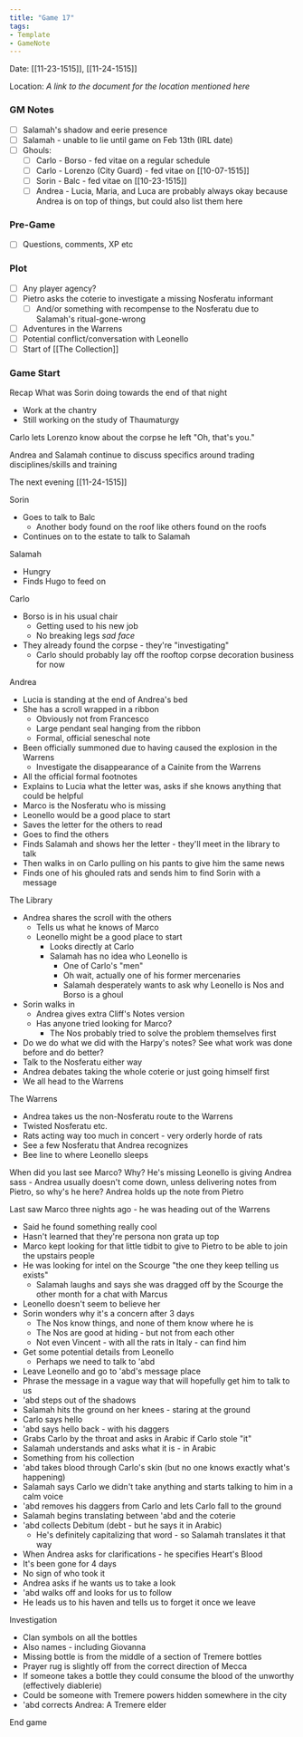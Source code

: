 ```yaml
---
title: "Game 17"
tags:
- Template
- GameNote
---
```


Date: [[11-23-1515]], [[11-24-1515]]

Location: *A link to the document for the location mentioned here*

### GM Notes
- [ ] Salamah's shadow and eerie presence
- [ ] Salamah - unable to lie until game on Feb 13th (IRL date)
- [ ] Ghouls:
	- [ ] Carlo - Borso - fed vitae on a regular schedule
	- [ ] Carlo - Lorenzo (City Guard) - fed vitae on [[10-07-1515]]
	- [ ] Sorin - Balc - fed vitae on [[10-23-1515]]
	- [ ] Andrea - Lucia, Maria, and Luca are probably always okay because Andrea is on top of things, but could also list them here

### Pre-Game
- [ ] Questions, comments, XP etc

### Plot
- [ ] Any player agency?
- [ ] Pietro asks the coterie to investigate a missing Nosferatu informant
	- [ ] And/or something with recompense to the Nosferatu due to Salamah's ritual-gone-wrong
- [ ] Adventures in the Warrens
- [ ] Potential conflict/conversation with Leonello
- [ ] Start of [[The Collection]]

### Game Start

Recap
What was Sorin doing towards the end of that night
- Work at the chantry
- Still working on the study of Thaumaturgy

Carlo lets Lorenzo know about the corpse he left
"Oh, that's you."

Andrea and Salamah continue to discuss specifics around trading disciplines/skills and training

The next evening [[11-24-1515]]

Sorin
- Goes to talk to Balc
	- Another body found on the roof like others found on the roofs
- Continues on to the estate to talk to Salamah

Salamah
- Hungry
- Finds Hugo to feed on

Carlo
- Borso is in his usual chair
	- Getting used to his new job
	- No breaking legs *sad face*
- They already found the corpse - they're "investigating"
	- Carlo should probably lay off the rooftop corpse decoration business for now

Andrea
- Lucia is standing at the end of Andrea's bed
- She has a scroll wrapped in a ribbon
	- Obviously not from Francesco
	- Large pendant seal hanging from the ribbon
	- Formal, official seneschal note
- Been officially summoned due to having caused the explosion in the Warrens
	- Investigate the disappearance of a Cainite from the Warrens
- All the official formal footnotes
- Explains to Lucia what the letter was, asks if she knows anything that could be helpful
- Marco is the Nosferatu who is missing
- Leonello would be a good place to start
- Saves the letter for the others to read
- Goes to find the others
- Finds Salamah and shows her the letter - they'll meet in the library to talk
- Then walks in on Carlo pulling on his pants to give him the same news
- Finds one of his ghouled rats and sends him to find Sorin with a message

The Library
- Andrea shares the scroll with the others
	- Tells us what he knows of Marco
	- Leonello might be a good place to start
		- Looks directly at Carlo
		- Salamah has no idea who Leonello is
			- One of Carlo's "men"
			- Oh wait, actually one of his former mercenaries
			- Salamah desperately wants to ask why Leonello is Nos and Borso is a ghoul
- Sorin walks in
	- Andrea gives extra Cliff's Notes version
	- Has anyone tried looking for Marco?
		- The Nos probably tried to solve the problem themselves first
- Do we do what we did with the Harpy's notes? See what work was done before and do better?
- Talk to the Nosferatu either way
- Andrea debates taking the whole coterie or just going himself first
- We all head to the Warrens

The Warrens
- Andrea takes us the non-Nosferatu route to the Warrens
- Twisted Nosferatu etc.
- Rats acting way too much in concert - very orderly horde of rats
- See a few Nosferatu that Andrea recognizes
- Bee line to where Leonello sleeps

When did you last see Marco?
Why?
He's missing
Leonello is giving Andrea sass - Andrea usually doesn't come down, unless delivering notes from Pietro, so why's he here?
Andrea holds up the note from Pietro

Last saw Marco three nights ago - he was heading out of the Warrens
- Said he found something really cool
- Hasn't learned that they're persona non grata up top
- Marco kept looking for that little tidbit to give to Pietro to be able to join the upstairs people
- He was looking for intel on the Scourge "the one they keep telling us exists"
	- Salamah laughs and says she was dragged off by the Scourge the other month for a chat with Marcus
- Leonello doesn't seem to believe her
- Sorin wonders why it's a concern after 3 days
	- The Nos know things, and none of them know where he is
	- The Nos are good at hiding - but not from each other
	- Not even Vincent - with all the rats in Italy - can find him
- Get some potential details from Leonello
	- Perhaps we need to talk to 'abd
- Leave Leonello and go to 'abd's message place
- Phrase the message in a vague way that will hopefully get him to talk to us
- 'abd steps out of the shadows
- Salamah hits the ground on her knees - staring at the ground
- Carlo says hello
- 'abd says hello back - with his daggers
- Grabs Carlo by the throat and asks in Arabic if Carlo stole "it"
- Salamah understands and asks what it is - in Arabic
- Something from his collection
- 'abd takes blood through Carlo's skin (but no one knows exactly what's happening)
- Salamah says Carlo we didn't take anything and starts talking to him in a calm voice
- 'abd removes his daggers from Carlo and lets Carlo fall to the ground
- Salamah begins translating between 'abd and the coterie
- 'abd collects Debitum (debt - but he says it in Arabic)
	- He's definitely capitalizing that word - so Salamah translates it that way
- When Andrea asks for clarifications - he specifies Heart's Blood
- It's been gone for 4 days
- No sign of who took it
- Andrea asks if he wants us to take a look
- 'abd walks off and looks for us to follow
- He leads us to his haven and tells us to forget it once we leave

Investigation
- Clan symbols on all the bottles
- Also names - including Giovanna
- Missing bottle is from the middle of a section of Tremere bottles
- Prayer rug is slightly off from the correct direction of Mecca
- If someone takes a bottle they could consume the blood of the unworthy (effectively diablerie)
- Could be someone with Tremere powers hidden somewhere in the city
- 'abd corrects Andrea: A Tremere elder

End game